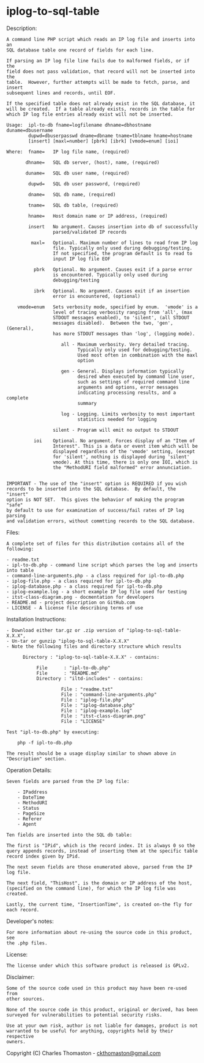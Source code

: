 iplog-to-sql-table
==================

Description:

    A command line PHP script which reads an IP log file and inserts into an
    SQL database table one record of fields for each line.
        
    If parsing an IP log file line fails due to malformed fields, or if the 
    field does not pass validation, that record will not be inserted into the
    table.  However, further attempts will be made to fetch, parse, and insert
    subsequent lines and records, until EOF.
    
    If the specified table does not already exist in the SQL database, it
    will be created.  If a table already exists, records in the table for
    which IP log file entries already exist will not be inserted.
    
    Usage:  ipl-to-db fname=logfilename dhname=dbhostname duname=dbusername
            dupwd=dbuserpasswd dname=dbname tname=tblname hname=hostname
            [insert] [maxl=number] [pbrk] [ibrk] [vmode=enum] [ioi]
    
    Where:  fname=   IP log file name, (required)
    
           dhname=   SQL db server, (host), name, (required)
           
           duname=   SQL db user name, (required)
           
            dupwd=   SQL db user password, (required)
            
            dname=   SQL db name, (required)
            
            tname=   SQL db table, (required)
            
            hname=   Host domain name or IP address, (required)
            
            insert   No argument. Causes insertion into db of successfully
                     parsed/validated IP records
                     
             maxl=   Optional. Maximum number of lines to read from IP log
                     file. Typically only used during debugging/testing.
                     If not specified, the program default is to read to
                     input IP log file EOF
                     
              pbrk   Optional. No argument. Causes exit if a parse error
                     is encountered. Typically only used during
                     debugging/testing
                     
              ibrk   Optional. No argument. Causes exit if an insertion
                     error is encountered, (optional)
                     
        vmode=enum   Sets verbosity mode, specified by enum.  'vmode' is a
                     level of tracing verbosity ranging from 'all', (max
                     STDOUT messages enabled), to 'silent', (all STDOUT
                     messages disabled).  Between the two, 'gen', (General),
                     has more STDOUT messages than 'log', (logging mode).
                     
                        all - Maximum verbosity. Very detailed tracing.
                              Typically only used for debugging/testing.
                              Used most often in combination with the maxl
                              option
                              
                        gen - General. Displays information typically
                              desired when executed by command line user,
                              such as settings of required command line
                              arguments and options, error messages
                              indicating processing results, and a complete
                              summary  
                              
                        log - Logging. Limits verbosity to most important
                              statistics needed for logging  
                              
                     silent - Program will emit no output to STDOUT
                     
              ioi    Optional. No argument. Forces display of an "Item of
                     Interest". This is a data or event item which will be
                     displayed regardless of the 'vmode' setting, (except
                     for 'silent', nothing is displayed during 'silent'
                     vmode). At this time, there is only one IOI, which is
                     the "MethodURI field malformed" error annunciation.
    
    
    IMPORTANT - The use of the "insert" option is REQUIRED if you wish
    records to be inserted into the SQL database.  By default, the "insert"
    option is NOT SET.  This gives the behavior of making the program "safe"
    by default to use for examination of success/fail rates of IP log parsing
    and validation errors, without commtting records to the SQL database.
    
Files:

    A complete set of files for this distribution contains all of the following:
    
    - readme.txt
    - ipl-to-db.php - command line script which parses the log and inserts into table
    - command-line-arguments.php - a class required for ipl-to-db.php
    - iplog-file.php - a class required for ipl-to-db.php
    - iplog-database.php - a class required for ipl-to-db.php
    - iplog-example.log - a short example IP log file used for testing
    - itst-class-diagram.png - docmentation for developers
    - README.md - project description on GitHub.com
    - LICENSE - A license file describing terms of use
    
Installation Instructions:

    - Download either tar.gz or .zip version of "iplog-to-sql-table-X.X.X",
    - Un-tar or gunzip "iplog-to-sql-table-X.X.X"
    - Note the following files and directory structure which results
    
          Directory : "iplog-to-sql-table-X.X.X" - contains:
          
               File      : "ipl-to-db.php"
               File      : "README.md"
               Directory : "iltd-includes" - contains:
               
                        File : "readme.txt"
                        File : "command-line-arguments.php"
                        File : "iplog-file.php"
                        File : "iplog-database.php"
                        File : "iplog-example.log"
                        File : "itst-class-diagram.png"
                        File : "LICENSE"
    
    Test "ipl-to-db.php" by executing:
    
        php -f ipl-to-db.php
        
    The result should be a usage display similar to shown above in
    "Description" section.
    
Operation Details:

    Seven fields are parsed from the IP log file:

        - IPaddress
        - DateTime
        - MethodURI
        - Status
        - PageSize
        - Referer
        - Agent

    Ten fields are inserted into the SQL db table:

    The first is "IPid", which is the record index. It is always 0 so the
    query appends records, instead of inserting them at the specific table
    record index given by IPid.

    The next seven fields are those enumerated above, parsed from the IP
    log file.

    The next field, "ThisHost", is the domain or IP address of the host,
    (specified on the command line), for which the IP log file was created. 

    Lastly, the current time, "InsertionTime", is created on-the fly for
    each record.

Developer's notes:

    For more information about re-using the source code in this product, see
    the .php files.
    
License:

    The license under which this software product is released is GPLv2.  

Disclaimer:

    Some of the source code used in this product may have been re-used from
    other sources.
    
    None of the source code in this product, original or derived, has been
    surveyed for vulnerabilities to potential security risks.
    
    Use at your own risk, author is not liable for damages, product is not
    warranted to be useful for anything, copyrights held by their respective
    owners.


Copyright (C) Charles Thomaston - ckthomaston@gmail.com
